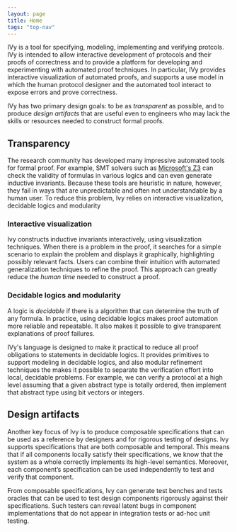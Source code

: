 ```yaml
---
layout: page
title: Home
tags: "top-nav"
---
```



IVy is a tool for specifying, modeling, implementing and verifying
protcols. IVy is intended to allow interactive development of
protocols and their proofs of correctness and to provide a platform
for developing and experimenting with automated proof techniques. In
particular, IVy provides interactive visualization of automated
proofs, and supports a use model in which the human protocol designer
and the automated tool interact to expose errors and prove
correctness.


IVy has two primary design goals: to be as *transparent* as possible,
and to produce *design artifacts* that are useful even to engineers
who may lack the skills or resources needed to construct formal
proofs.

## Transparency

The research community has developed many impressive automated tools
for formal proof. For example, SMT solvers such as [Microsoft's
Z3](https://github.com/Z3Prover/z3) can check the validity of formulas
in various logics and can even generate inductive invariants. Because
these tools are heuristic in nature, however, they fail in ways that
are unpredictable and often not understandable by a human user.  To
reduce this problem, Ivy relies on interactive visualization, 
decidable logics and modularity

### Interactive visualization

Ivy constructs inductive invariants interactively, using visualization
techniques. When there is a problem in the proof, it searches for a
simple scenario to explain the problem and displays it graphically,
highlighting possibly relevant facts. Users can combine their
intuition with automated generalization techniques to refine the
proof. This approach can greatly reduce the *human time* needed to
construct a proof.

### Decidable logics and modularity

A logic is *decidable* if there is a algorithm that can determine the
truth of any formula. In practice, using decidable logics makes proof
automation more reliable and repeatable. It also makes it possible to
give transparent explanations of proof failures.

IVy's language is designed to make it practical to reduce all proof
obligations to statements in decidable logics. It provides primitives
to support modeling in decidable logics, and also modular refinement
techniques the makes it possible to separate the verification effort
into local, decidable problems. For example, we can verify a protocol
at a high level assuming that a given abstract type is totally
ordered, then implement that abstract type using bit vectors or
integers.

## Design artifacts

Another key focus of Ivy is to produce composable specifications that
can be used as a reference by designers and for rigorous testing of
designs. Ivy supports specifications that are both composable and
temporal. This means that if all components locally satisfy their
specifications, we know that the system as a whole correctly
implements its high-level semantics. Moreover, each component’s
specification can be used independently to test and verify that
component.

From composable specifications, Ivy can generate test benches and
tests oracles that can be used to test design components rigorously
against their specifications. Such testers can reveal latent bugs
in component implementations that do not appear in integration tests or
ad-hoc unit testing.

